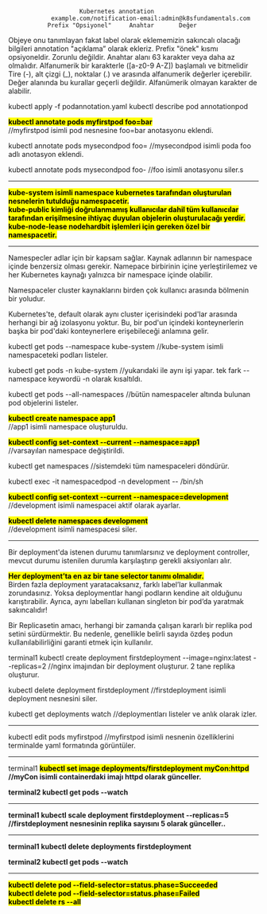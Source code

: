
						Kubernetes annotation
				example.com/notification-email:admin@k8sfundamentals.com
			   Prefix "Opsiyonel"  	  Anahtar		Değer


Objeye onu tanımlayan fakat label olarak eklememizin sakıncalı olacağı bilgileri annotation "açıklama” olarak ekleriz.
Prefix "önek" kısmı opsiyoneldir. Zorunlu değildir.
Anahtar alanı 63 karakter veya daha az olmalıdır.
Alfanumerik bir karakterle ([a-z0-9 A-Z]) başlamalı ve bitmelidir
Tire (-), alt çizgi (_), noktalar (.) ve arasında alfanumerik değerler içerebilir.
Değer alanında bu kurallar geçerli değildir. Alfanümerik olmayan karakter de alabilir.


kubectl apply -f podannotation.yaml
kubectl describe pod annotationpod

<b><mark>kubectl annotate pods myfirstpod foo=bar</mark></b><br>
//myfirstpod isimli pod nesnesine foo=bar anotasyonu eklendi.

kubectl annotate pods mysecondpod foo=
//mysecondpod isimli poda foo adlı anotasyon eklendi.


kubectl annotate pods mysecondpod foo-
//foo isimli anotasyonu siler.s


-------------------------------------------------------------------------------------------------

<b><mark>kube-system isimli namespace kubernetes tarafından oluşturulan nesnelerin tutulduğu namespacetir.</mark></b><br>
<b><mark>kube-public kimliği doğrulanmamış kullanıcılar dahil tüm kullanıcılar tarafından erişilmesine
ihtiyaç duyulan objelerin oluşturulacağı yerdir.</mark></b><br>
<b><mark>kube-node-lease nodehardbit işlemleri için gereken özel bir namespacetir.</mark></b><br>

-------------------------------------------------------------------------------------------------
				
Namespecler adlar için bir kapsam sağlar.
Kaynak adlarının bir namespace içinde benzersiz olması gerekir.
Namepace birbirinin içine yerleştirilemez ve her 
Kubernetes kaynağı yalnızca bir namespace içinde olabilir.

Namespaceler cluster kaynaklarını birden çok kullanıcı arasında bölmenin bir yoludur.
			
Kubernetes'te, default olarak aynı cluster içerisindeki pod'lar arasında herhangi bir ağ izolasyonu yoktur. 
Bu, bir pod'un içindeki konteynerlerin başka bir pod'daki konteynerlere erişebileceği anlamına gelir.

kubectl get pods --namespace kube-system
//kube-system isimli namespaceteki podları listeler.

kubectl get pods -n kube-system
//yukarıdaki ile aynı işi yapar. tek fark --namespace keywordü -n olarak kısaltıldı.

kubectl get pods --all-namespaces
//bütün namespaceler altında bulunan pod objelerini listeler.


<b><mark>kubectl create namespace app1</mark></b><br>
//app1 isimli namespace oluşturuldu.

<b><mark>kubectl config set-context --current --namespace=app1</mark></b><br>
//varsayılan namespace değiştirildi.

kubectl get namespaces
//sistemdeki tüm namespaceleri döndürür.

kubectl exec -it namespacedpod -n development -- /bin/sh

<b><mark>kubectl config set-context --current --namespace=development</mark></b><br>
//development isimli namespacei aktif olarak ayarlar.

<b><mark>kubectl delete namespaces development</mark></b><br>
//development isimli namespacesi siler.

-------------------------------------------------------------------------------------------------

Bir deployment'da istenen durumu tanımlarsınız ve deployment controller, mevcut durumu istenilen durumla karşılaştırıp gerekli aksiyonları alır.

<b><mark>Her deployment’ta en az bir tane selector tanımı olmalıdır.</mark></b><br>
Birden fazla deployment yaratacaksanız, farklı label’lar kullanmak zorundasınız. 
Yoksa deploymentlar hangi podların kendine ait olduğunu karıştırabilir. 
Ayrıca, aynı labelları kullanan singleton bir pod’da yaratmak sakıncalıdır!

Bir Replicasetin amacı, herhangi bir zamanda çalışan kararlı bir replika pod setini sürdürmektir.
Bu nedenle, genellikle belirli sayıda özdeş podun kullanılabilirliğini garanti etmek için kullanılır.



terminal1
kubectl create deployment firstdeployment --image=nginx:latest --replicas=2
//nginx imajından bir deployment oluşturur. 2 tane replika oluşturur.

kubectl delete deployment firstdeployment
//firstdeployment isimli deployment nesnesini siler.


kubectl get deployments watch
//deploymentları listeler ve anlık olarak izler.


-----------------------------------

kubectl edit pods myfirstpod
//myfirstpod isimli nesnenin özelliklerini terminalde yaml formatında görüntüler.


-----------------------------------

terminal1
<b><mark>kubectl set image deployments/firstdeployment myCon:httpd</mark><b></br>
//myCon isimli containerdaki imajı httpd olarak günceller.

terminal2
kubectl get pods --watch

---------------------------------

terminal1
kubectl scale deployment firstdeployment --replicas=5
//firstdeployment nesnesinin replika sayısını 5 olarak günceller..

---------------------------------

terminal1
kubectl delete deployments firstdeployment

terminal2
kubectl get pods --watch

-------------------------------------------------------------------------------------------------

<b><mark>kubectl delete pod --field-selector=status.phase=Succeeded</mark></b><br>
<b><mark>kubectl delete pod --field-selector=status.phase=Failed</mark></b><br>
<b><mark>kubectl delete rs --all</mark></b><br>




















